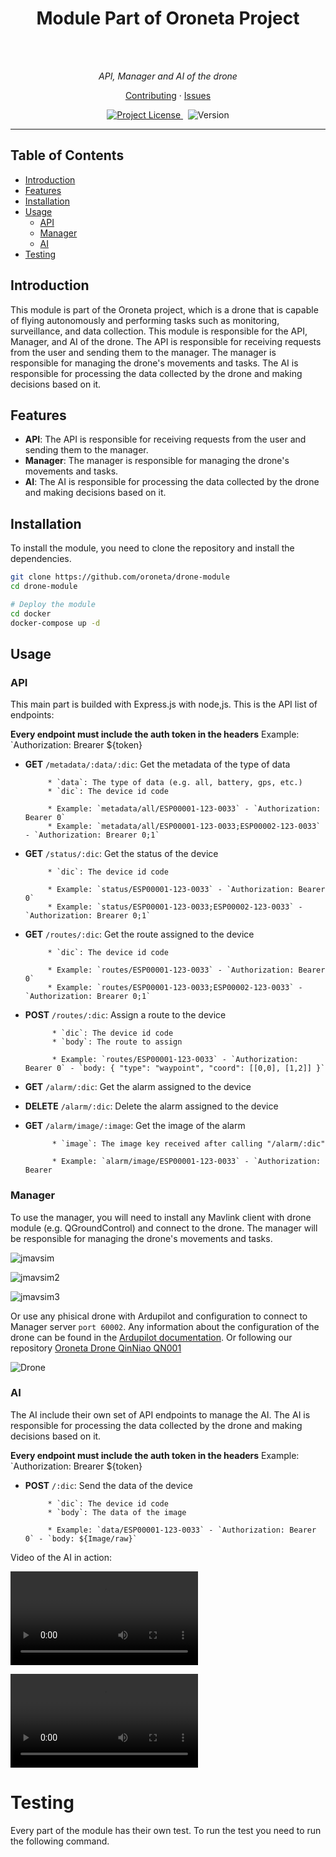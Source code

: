 <h1 align="center">Module Part of Oroneta Project</h1>
<br>
<br>

<p align="center">
  <i>API, Manager and AI of the drone</i>
</p>

<p align="center">
  <a href="./CONTRIBUTING.md">Contributing</a>
  ·
  <a href="https://github.com/oroneta/drone-module/issues">Issues</a>
</p>

<p align="center">
  <a href="https://opensource.org/license/mit">
    <img src="https://img.shields.io/badge/License-MIT-blue.svg" alt="Project License" />
  </a>&nbsp;
  <a>
    <img src="https://img.shields.io/badge/version-v0.1.0-brightgreen" alt="Version" />
  </a>
</p>

<hr>

## Table of Contents

- [Introduction](#introduction)
- [Features](#features)
- [Installation](#installation)
- [Usage](#usage)
  - [API](#api)
  - [Manager](#manager)
  - [AI](#ai)
- [Testing](#testing)



## Introduction

This module is part of the Oroneta project, which is a drone that is capable of flying autonomously and performing tasks such as monitoring, surveillance, and data collection. This module is responsible for the API, Manager, and AI of the drone. The API is responsible for receiving requests from the user and sending them to the manager. The manager is responsible for managing the drone's movements and tasks. The AI is responsible for processing the data collected by the drone and making decisions based on it.


## Features

- **API**: The API is responsible for receiving requests from the user and sending them to the manager.
- **Manager**: The manager is responsible for managing the drone's movements and tasks.
- **AI**: The AI is responsible for processing the data collected by the drone and making decisions based on it.


## Installation

To install the module, you need to clone the repository and install the dependencies.

```bash
git clone https://github.com/oroneta/drone-module
cd drone-module

# Deploy the module
cd docker
docker-compose up -d
```

## Usage

### API

This main part is builded with Express.js with node,js. This is the API list of endpoints:

**Every endpoint must include the auth token in the headers** Example: `Authorization: Brearer ${token}

- **GET** `/metadata/:data/:dic`: Get the metadata of the type of data
  
           * `data`: The type of data (e.g. all, battery, gps, etc.)
           * `dic`: The device id code

           * Example: `metadata/all/ESP00001-123-0033` - `Authorization: Bearer 0`
           * Example: `metadata/all/ESP00001-123-0033;ESP00002-123-0033` - `Authorization: Brearer 0;1`

- **GET** `/status/:dic`: Get the status of the device
  
           * `dic`: The device id code

           * Example: `status/ESP00001-123-0033` - `Authorization: Bearer 0`
           * Example: `status/ESP00001-123-0033;ESP00002-123-0033` - `Authorization: Brearer 0;1`


- **GET** `/routes/:dic`: Get the route assigned to the device
  
           * `dic`: The device id code

           * Example: `routes/ESP00001-123-0033` - `Authorization: Bearer 0`
           * Example: `routes/ESP00001-123-0033;ESP00002-123-0033` - `Authorization: Brearer 0;1`
    
- **POST** `/routes/:dic`: Assign a route to the device
  
            * `dic`: The device id code
            * `body`: The route to assign
    
            * Example: `routes/ESP00001-123-0033` - `Authorization: Bearer 0` - `body: { "type": "waypoint", "coord": [[0,0], [1,2]] }`

- **GET** `/alarm/:dic`: Get the alarm assigned to the device

- **DELETE** `/alarm/:dic`: Delete the alarm assigned to the device

- **GET** `/alarm/image/:image`: Get the image of the alarm
  
            * `image`: The image key received after calling "/alarm/:dic"

            * Example: `alarm/image/ESP00001-123-0033` - `Authorization: Bearer


### Manager

To use the manager, you will need to install any Mavlink client with drone module (e.g. QGroundControl) and connect to the drone. The manager will be responsible for managing the drone's movements and tasks.

![jmavsim](./doc/img/jmavsim.png)

![jmavsim2](./doc/img/jmavsim2.png)

![jmavsim3](./doc/img/jmavsim3.png)


Or use any phisical drone with Ardupilot and configuration to connect to Manager server `port 60002`. Any information about the configuration of the drone can be found in the [Ardupilot documentation](https://ardupilot.org/ardupilot/index.html). Or following our repository [Oroneta Drone QinNiao QN001](https://github.com/oroneta/QN001-drone)

![Drone](./doc/img/drone.jpg)


### AI

The AI include their own set of API endpoints to manage the AI. The AI is responsible for processing the data collected by the drone and making decisions based on it.

**Every endpoint must include the auth token in the headers** Example: `Authorization: Brearer ${token}

- **POST** `/:dic`: Send the data of the device

           * `dic`: The device id code
           * `body`: The data of the image

           * Example: `data/ESP00001-123-0033` - `Authorization: Bearer 0` - `body: ${Image/raw}`


Video of the AI in action:

![AI](./util/fireDetectionAI/video/FireForestProcessed.mp4)

![AI2](./util/fireDetectionAI/video/FireForestProcessed2.mp4)


# Testing

Every part of the module has their own test. To run the test you need to run the following command.

